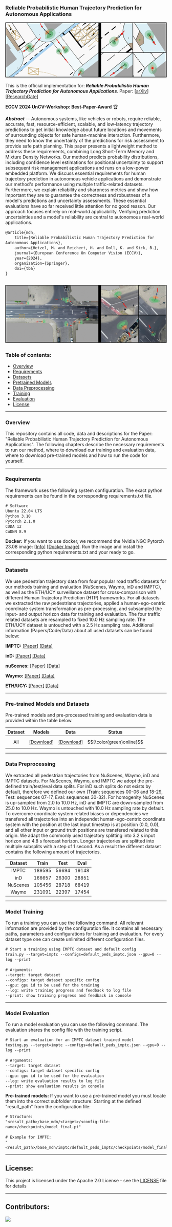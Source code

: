 ### Reliable Probabilistic Human Trajectory Prediction for Autonomous Applications

!["Screenshot..."](images/mdn_preview_eccv_imptc.png "Screenshot...")

This is the official implementation for: _**Reliable Probabilistic Human Trajectory Prediction for Autonomous Applications**_. 
Paper: [[arXiv](https://arxiv.org/abs/2410.06905)] [[ResearchGate](https://www.researchgate.net/publication/384778609_Reliable_Probabilistic_Human_Trajectory_Prediction_for_Autonomous_Applications)]

**ECCV 2024 UnCV-Workshop: Best-Paper-Award** :trophy: 

_**Abstract**_ -- Autonomous systems, like vehicles or robots, require reliable, accurate, fast, resource-efficient, scalable, and low-latency trajectory predictions to get initial knowledge about future locations and movements of surrounding objects for safe human-machine interaction. Furthermore, they need to know the uncertainty of the predictions for risk assessment to provide safe path planning. This paper presents a lightweight method to address these requirements, combining Long Short-Term Memory and Mixture Density Networks. Our method predicts probability distributions, including confidence level estimations for positional uncertainty to support subsequent risk management applications and runs on a low-power embedded platform. We discuss essential requirements for human trajectory prediction in autonomous vehicle applications and demonstrate our method's performance using multiple traffic-related datasets. Furthermore, we explain reliability and sharpness metrics and show how important they are to guarantee the correctness and robustness of a model's predictions and uncertainty assessments. These essential evaluations have so far received little attention for no good reason. Our approach focuses entirely on real-world applicability. Verifying prediction uncertainties and a model's reliability are central to autonomous real-world applications.


    @article{mdn,
        title={Reliable Probabilistic Human Trajectory Prediction for Autonomous Applications},
        author={Hetzel, M. and Reichert, H. and Doll, K. and Sick, B.},
        journal={European Conference On Computer Vision (ECCV)},
        year={2024},
        organization={Springer},
        doi={tba}
    }


!["Screenshot..."](images/mdn_preview_eccv_ind.png "Screenshot...")
---
### Table of contents:
* [Overview](#overview)
* [Requirements](#requirements)
* [Datasets](#datasets)
* [Pretrained Models](#pretrained)
* [Data Preprocessing](#prepro)
* [Training](#training)
* [Evaluation](#evaluation)
* [License](#license)

---
<a name="overview"></a>
### Overview
This repository contains all code, data and descriptions for the Paper: "Reliable Probabilistic Human Trajectory Prediction for Autonomous Applications". The following chapters describe the necessary requirements to run our method, where to download our training and evaluation data, where to download pre-trained models and how to run the code for yourself.


---
<a name="requirements"></a>
### Requirements

The framework uses the following system configuration. The exact python requirements can be found in the corresponding requirements.txt file.

```
# Software
Ubuntu 22.04 LTS
Python 3.10
Pytorch 2.1.0
CUDA 12
CuDNN 8.9
```

**Docker:**
If you want to use docker, we recommend the Nvidia NGC Pytorch 23.08 image: [[Info]](https://docs.nvidia.com/deeplearning/frameworks/pytorch-release-notes/rel-23-08.html) [[Docker Image]](https://catalog.ngc.nvidia.com/orgs/nvidia/containers/pytorch). Run the image and install the corresponding python requirements.txt and your ready to go.


---
<a name="datasets"></a>
### Datasets
We use pedestrian trajectory data from four popular road traffic datasets for our methods training and evaluation (NuScenes, Waymo, inD and IMPTC), as well as the ETH/UCY surveillance dataset for cross-comparison with different Human Trajectory Prediction (HTP) frameworks. For all datasets we extracted the raw pedestrians trajectories, applied a human-ego-centric coordinate system transformation as pre-processing, and subsampled the input- and output horizon data for training and evaluation. The four traffic related datasets are resampled to fixed 10.0 Hz sampling rate. The ETH/UCY dataset is untouched with a 2.5 Hz sampling rate. Additional information (Papers/Code/Data) about all used datasets can be found below:

**IMPTC:** [[Paper]](https://ieeexplore.ieee.org/document/10186776) [[Data]](https://github.com/kav-institute/imptc-dataset)


**inD:** [[Paper]](https://ieeexplore.ieee.org/document/9304839) [[Data]](https://github.com/ika-rwth-aachen/drone-dataset-tools)


**nuScenes:** [[Paper]](https://arxiv.org/abs/1903.11027) [[Data]](https://github.com/nutonomy/nuscenes-devkit#nuscenes-setup)


**Waymo:** [[Paper]](https://arxiv.org/abs/1912.04838) [[Data]](https://waymo.com/intl/en_us/open/download/)


**ETH/UCY:** [[Paper]](https://ieeexplore.ieee.org/document/5459260) [[Data]](https://github.com/StanfordASL/Trajectron-plus-plus/tree/master/experiments/pedestrians/raw/raw/all_data)


---
<a name="pretrained"></a>
### Pre-trained Models and Datasets
Pre-trained models and pre-processed training and evaluation data is provided within the table below.

| Dataset       | Models | Data | Status    |
|:-------------:|:---------------:|:-------------:|:---------:|
| All           | [[Download]](https://drive.google.com/file/d/1K3bcl-R-9K1TyH-e5ZiC8ljnH5UKZTqn/view?usp=drive_link)             | [[Download]](https://drive.google.com/file/d/17itbH_ufwHuAJwPv70KvXR1qrtwDcATA/view?usp=drive_link)          | $${\color{green}online}$$ |


---
<a name="prepro"></a>
### Data Preprocessing
We extracted all pedestrian trajectories from NuScenes, Waymo, inD and IMPTC datasets. For NuScenes, Waymo, and IMPTC we adopt the pre-defined train/test/eval data splits. For inD such splits do not exists by default, therefore we defined our own (Train: sequences 00-06 and 18-29, Test: sequences 07-17, Eval: sequences 30-32). For homogenity NuScenes is up-sampled from 2.0 to 10.0 Hz, inD and IMPTC are down-sampled from 25.0 to 10.0 Hz. Waymo is untouched with 10.0 Hz sampling rate by default. To overcome coordinate system related biases or dependencies we transfered all trajectories into an independet human-ego-centric coordinate system with the position at the last input timestep is at position (0.0, 0.0), and all other input or ground truth positions are transfered related to this origin. We adapt the commonly used trajectory splitting into 3.2 s input horizon and 4.8 s forecast horizon. Longer trajectories are splitted into multiple subsplits with a step of 1 second. As a result the different dataset contains the following amount of trajectories.

| Dataset       | Train             | Test            | Eval |
|:-------------:|:-----------------:|:---------------:|:----:|
| IMPTC         | 189595            | 56694           | 19148|
| inD           | 166657            | 26300           | 28851|
| NuScenes      | 105456            | 28718           | 68419|
| Waymo         | 231091            | 22397           | 17454|


---
<a name="training"></a>
### Model Training
To run a training you can use the following command. All relevant information are provided by the configuration file. It contains all necessary paths, parameters and configurations for training and evaluation. For every dataset type one can create unlimited different configuration files.
```
# Start a training using IMPTC dataset and default config
train.py --target=imptc --configs=default_peds_imptc.json --gpu=0 --log --print

# Arguments:
--target: target dataset
--configs: target dataset specific config
--gpu: gpu id to be used for the training
--log: write training progress and feedback to log file
--print: show training progress and feedback in console
```


---
<a name="evaluation"></a>
### Model Evaluation
To run a model evaluation you can use the following command. The evaluation shares the config file with the training script.
```
# Start an evaluation for an IMPTC dataset trained model
testing.py --target=imptc --configs=default_peds_imptc.json --gpu=0 --log --print

# Arguments:
--target: target dataset
--configs: target dataset specific config
--gpu: gpu id to be used for the evaluation
--log: write evaluation results to log file
--print: show evaluation results in console
```

**Pre-trained models:**
If you want to use a pre-trained model you must locate them into the correct subfolder structure: Starting at the defined "result_path" from the configuration file: 

```
# Structure:
"<result_path>/base_mdn/<target>/<config-file-name>/checkpoints/model_final.pt"

# Example for IMPTC:
"<result_path>/base_mdn/imptc/default_peds_imptc/checkpoints/model_final.pt".
```

---
<a name="license"></a>
## License:
This project is licensed under the Apache 2.0 License - see the [LICENSE](LICENSE) file for details

---

## Contributors:

<a href="https://github.com/kav-institute/mdn_trajectory_forecasting/graphs/contributors">
  <img src="https://contrib.rocks/image?repo=kav-institute/mdn_trajectory_forecasting" />
</a>

